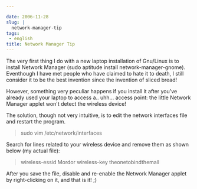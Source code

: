 ```yaml
---

date: 2006-11-28
slug: |
  network-manager-tip
tags:
 - english
title: Network Manager Tip
---
```


The very first thing I do with a new laptop installation of Gnu/Linux is
to install Network Manager (sudo aptitude install
network-manager-gnome). Eventhough I have met people who have claimed to
hate it to death, I still consider it to be the best invention since the
invention of sliced bread!

However, something very peculiar happens if you install it after you've
already used your laptop to access a.. uhh... access point: the little
Network Manager applet won't detect the wireless device!

The solution, though not very intuitive, is to edit the network
interfaces file and restart the program.

> sudo vim /etc/network/interfaces

Search for lines related to your wireless device and remove them as
shown below (my actual file):

> wireless-essid Mordor wireless-key theonetobindthemall

After you save the file, disable and re-enable the Network Manager
applet by right-clicking on it, and that is it! ;)
